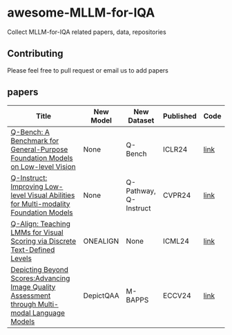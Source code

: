# awesome-MLLM-for-IQA
Collect MLLM-for-IQA related papers, data, repositories
## Contributing
Please feel free to pull request or email us to add papers
## papers
| Title                                                                                                                              | New Model | New Dataset          | Published | Code      |
|------------------------------------------------------------------------------------------------------------------------------------|-----------|----------------------|-----------| --------- |
| [Q-Bench: A Benchmark for General-Purpose Foundation Models on Low-level Vision](https://arxiv.org/abs/2309.14181)                 | None      | Q-Bench              | ICLR24    |[link](https://github.com/Q-Future/Q-Bench)|
| [Q-Instruct: Improving Low-level Visual Abilities for Multi-modality Foundation Models](https://arxiv.org/abs/2311.06783)          | None      | Q-Pathway,<br/>Q-Instruct | CVPR24    |[link](https://github.com/Q-Future/Q-Instruct)|
| [Q-Align: Teaching LMMs for Visual Scoring via Discrete Text-Defined Levels](https://arxiv.org/abs/2312.17090)                     | ONEALIGN  | None                 | ICML24    |[link](https://github.com/Q-Future/Q-Align)|
| [Depicting Beyond Scores:Advancing Image Quality Assessment through Multi-modal Language Models](https://arxiv.org/pdf/2312.08962) | DepictQAA | M-BAPPS                 | ECCV24    |[link](https://github.com/XPixelGroup/DepictQA)|
